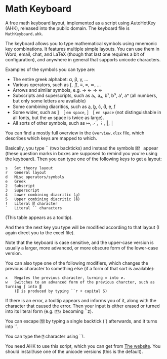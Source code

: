 # Math Keyboard
A free math keyboard layout, implemented as a script using AutoHotKey (AHK), released into the public domain. The keyboard file is `MathKeyboard.ahk`.

The keyboard allows you to type mathematical symbols using mnemonic key combinations. It features multiple simple layouts. You can use them in Word, email, chat, and LaTeX (though that last one requires a bit of configuration), and anywhere in general that supports unicode characters. 

Examples of the symbols you can type are: 
* The entire greek alphabet: α, β, γ, ...
* Various operators, such as ∫, ∬, ≡, ≈, ≃, ...
* Arrows and similar symbols, e.g. → ← ⇒ ⇐
* Subscripts and superscripts, such as a₁, a₂, b¹, b³, aⁱ, aⁿ (all numbers, but only some letters are available)
* Some combining diacritics, such as a̱, b̳, č, d̆, ẹ, f̤
* Some wider, such as ] [ `em space`, ] [ `en space` (not distinguishable in all fonts, but the `em` space is twice as large).
* All sorts of other symbols, such as ↦, ⋰, ⋮, ‖, │

You can find a mostly full overview in the `Overview.xlsx` file, which describes which keys are mapped to which. 

Basically, you type \`\` (two backticks) and instead the symbols `⍰⍰ ` appear (these question marks in boxes are supposed to remind you you're using the keyboard). Then you can type one of the following keys to get a layout:

	s	Set theory layout
	r	General layout
	d	Misc operators/symbols
	e	Greek
	2	Subscript
	3	Superscript
	4	Lower combining diacritic (a̱)
	5	Upper combining diacritic (ā)
	!	Literal ⍰ character
	`	Literal `` characters
	
(This table appears as a tooltip).

And then the next key you type will be modified according to that layout (I again direct you to the excel file). 

Note that the keyboard is case sensitive, and the upper-case version is usually a larger, more advanced, or more obscure form of the lower-case version.

You can also type one of the following modifiers, which changes the previous character to something else (if a form of that sort is available):
	
	x	Negates the previous character, turning = into ≠.
	w	Switches to an advanced form of the previous charcter, such as turning ∫ into ∭ 
		(∬ is produced by typing ``r + capital S)

If there is an error, a tooltip appears and informs you of it, along with the character that caused the error. Then your input is either erased or turned into its literal form (e.g. `⍰⍰z` becoming \`\`z).

You can escape `⍰⍰` by typing a single backtick (\`) afterwards, and it turns into \`\`.

You can type the `⍰` character using \`\`!.

You need AHK to use this script, which you can get from [The website](http://ahkscript.org/). You should install/use one of the unicode versions (this is the default).
